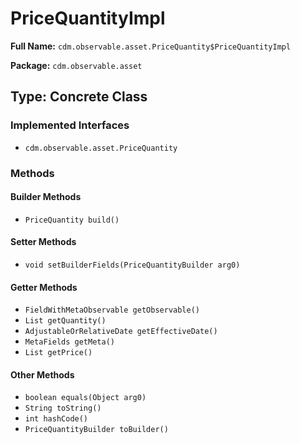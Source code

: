 # PriceQuantityImpl

**Full Name:** `cdm.observable.asset.PriceQuantity$PriceQuantityImpl`

**Package:** `cdm.observable.asset`

## Type: Concrete Class

### Implemented Interfaces

- `cdm.observable.asset.PriceQuantity`

### Methods

#### Builder Methods

- `PriceQuantity build()`

#### Setter Methods

- `void setBuilderFields(PriceQuantityBuilder arg0)`

#### Getter Methods

- `FieldWithMetaObservable getObservable()`
- `List getQuantity()`
- `AdjustableOrRelativeDate getEffectiveDate()`
- `MetaFields getMeta()`
- `List getPrice()`

#### Other Methods

- `boolean equals(Object arg0)`
- `String toString()`
- `int hashCode()`
- `PriceQuantityBuilder toBuilder()`

